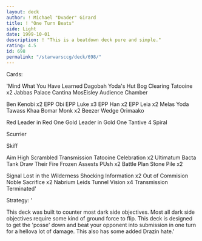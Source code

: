 ```yaml
---
layout: deck
author: ! Michael "Dvader" Girard
title: ! "One Turn Beats"
side: Light
date: 1999-10-01
description: ! "This is a beatdown deck pure and simple."
rating: 4.5
id: 698
permalink: "/starwarsccg/deck/698/"
---
```

Cards: 

'Mind What You Have Learned
Dagobah
Yoda's Hut
Bog Clearing
Tatooine x2
Jabbas Palace
Cantina
MosEisley
Audience Chamber

Ben Kenobi x2
EPP Obi
EPP Luke x3
EPP Han x2
EPP Leia x2
Melas
Yoda
Tawass Khaa
Bomar Monk x2
Beezer
Wedge
Orimaako

Red Leader in Red One
Gold Leader in Gold One
Tantive 4
Spiral

Scurrier

Skiff

Aim High
Scrambled Transmission
Tatooine Celebration x2
Ultimatum
Bacta Tank
Draw Their Fire
Frozen Assests
PUsh x2
Battle Plan
Stone Pile x2

Signal
Lost in the Wilderness
Shocking Information x2
Out of Commision
Noble Sacrifice x2
Nabrium Leids
Tunnel Vision x4
Transmission Terminated'

Strategy: '

This deck was built to counter most dark side objectives.  Most all dark side objectives require some kind of ground force to flip.	This deck is designed to get the 'posse' down and beat your opponent into submission in one turn for a hellova lot of damage.  This also has some added Drazin hate.'
